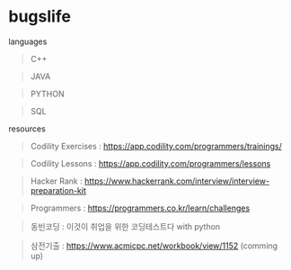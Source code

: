 # bugslife

languages

> C++

> JAVA

> PYTHON

> SQL


resources

> Codility Exercises : https://app.codility.com/programmers/trainings/

> Codility Lessons : https://app.codility.com/programmers/lessons

> Hacker Rank : https://www.hackerrank.com/interview/interview-preparation-kit

> Programmers : https://programmers.co.kr/learn/challenges

> 동빈코딩 : 이것이 취업을 위한 코딩테스트다 with python

> 삼전기출 : https://www.acmicpc.net/workbook/view/1152 (comming up)
